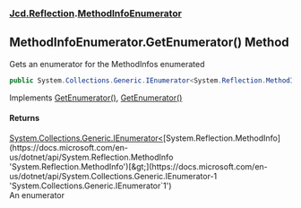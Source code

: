 ### [Jcd.Reflection](Jcd.Reflection.md 'Jcd.Reflection').[MethodInfoEnumerator](Jcd.Reflection.MethodInfoEnumerator.md 'Jcd.Reflection.MethodInfoEnumerator')

## MethodInfoEnumerator.GetEnumerator() Method

Gets an enumerator for the MethodInfos enumerated

```csharp
public System.Collections.Generic.IEnumerator<System.Reflection.MethodInfo> GetEnumerator();
```

Implements [GetEnumerator()](https://docs.microsoft.com/en-us/dotnet/api/System.Collections.Generic.IEnumerable-1.GetEnumerator 'System.Collections.Generic.IEnumerable`1.GetEnumerator'), [GetEnumerator()](https://docs.microsoft.com/en-us/dotnet/api/System.Collections.IEnumerable.GetEnumerator 'System.Collections.IEnumerable.GetEnumerator')

#### Returns
[System.Collections.Generic.IEnumerator&lt;](https://docs.microsoft.com/en-us/dotnet/api/System.Collections.Generic.IEnumerator-1 'System.Collections.Generic.IEnumerator`1')[System.Reflection.MethodInfo](https://docs.microsoft.com/en-us/dotnet/api/System.Reflection.MethodInfo 'System.Reflection.MethodInfo')[&gt;](https://docs.microsoft.com/en-us/dotnet/api/System.Collections.Generic.IEnumerator-1 'System.Collections.Generic.IEnumerator`1')  
An enumerator